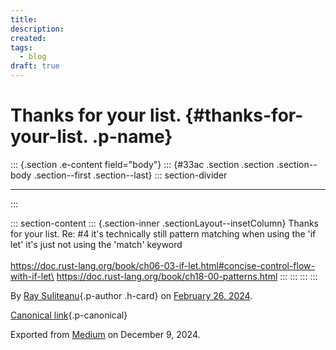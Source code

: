 ```yaml
---
title: 
description: 
created: 
tags:
  - blog
draft: true
---
```


<div>

# Thanks for your list. {#thanks-for-your-list. .p-name}

</div>

::: {.section .e-content field="body"}
::: {#33ac .section .section .section--body .section--first .section--last}
::: section-divider

------------------------------------------------------------------------
:::

::: section-content
::: {.section-inner .sectionLayout--insetColumn}
Thanks for your list. Re: #4 it's technically still pattern matching
when using the 'if let' it's just not using the 'match' keyword \
\
https://doc.rust-lang.org/book/ch06-03-if-let.html#concise-control-flow-with-if-let\
https://doc.rust-lang.org/book/ch18-00-patterns.html
:::
:::
:::
:::

By [Ray Suliteanu](https://medium.com/@raysuliteanu){.p-author .h-card}
on [February 26, 2024](https://medium.com/p/86e844c1ef7b).

[Canonical
link](https://medium.com/@raysuliteanu/thanks-for-your-list-86e844c1ef7b){.p-canonical}

Exported from [Medium](https://medium.com) on December 9, 2024.
